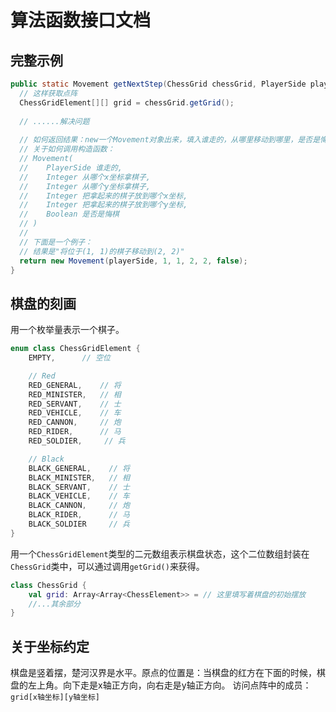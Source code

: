 # 算法函数接口文档

## 完整示例

```java
public static Movement getNextStep(ChessGrid chessGrid, PlayerSide playerSide) {
  // 这样获取点阵
  ChessGridElement[][] grid = chessGrid.getGrid();
  
  // ......解决问题
  
  // 如何返回结果：new一个Movement对象出来，填入谁走的，从哪里移动到哪里，是否是悔棋
  // 关于如何调用构造函数：
  // Movement(
  //  	PlayerSide 谁走的,
  //  	Integer 从哪个x坐标拿棋子,
  //  	Integer 从哪个y坐标拿棋子,
  //  	Integer 把拿起来的棋子放到哪个x坐标,
  //  	Integer 把拿起来的棋子放到哪个y坐标,
  //  	Boolean 是否是悔棋
  // )
  //
  // 下面是一个例子：
  // 结果是"将位于(1, 1)的棋子移动到(2, 2)"
  return new Movement(playerSide, 1, 1, 2, 2, false);
}
```

## 棋盘的刻画

用一个枚举量表示一个棋子。

```kotlin
enum class ChessGridElement {
    EMPTY,      // 空位

    // Red
    RED_GENERAL,    // 将
    RED_MINISTER,   // 相
    RED_SERVANT,    // 士
    RED_VEHICLE,    // 车
    RED_CANNON,     // 炮
    RED_RIDER,      // 马
    RED_SOLDIER,     // 兵

    // Black
    BLACK_GENERAL,    // 将
    BLACK_MINISTER,   // 相
    BLACK_SERVANT,    // 士
    BLACK_VEHICLE,    // 车
    BLACK_CANNON,     // 炮
    BLACK_RIDER,      // 马
    BLACK_SOLDIER     // 兵
}
```

用一个`ChessGridElement`类型的二元数组表示棋盘状态，这个二位数组封装在`ChessGrid`类中，可以通过调用`getGrid()`来获得。

```kotlin
class ChessGrid {
    val grid: Array<Array<ChessElement>> = // 这里填写着棋盘的初始摆放
    //...其余部分
}
```

## 关于坐标约定

棋盘是竖着摆，楚河汉界是水平。原点的位置是：当棋盘的红方在下面的时候，棋盘的左上角。向下走是x轴正方向，向右走是y轴正方向。
访问点阵中的成员：`grid[x轴坐标][y轴坐标]`


